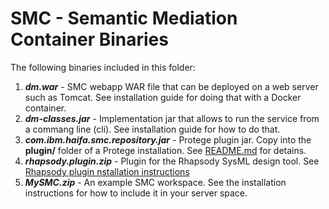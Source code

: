 # SMC - Semantic Mediation Container Binaries

The following binaries included in this folder:

1. ***dm.war*** - SMC webapp WAR file that can be deployed on a web server such as Tomcat. See installation guide for doing that with a Docker container.
2. ***dm-classes.jar*** - Implementation jar that allows to run the service from a commang line (cli). See installation guide for how to do that.
3. ***com.ibm.haifa.smc.repository.jar*** - Protege plugin jar. Copy into the **plugin/** folder of a Protege installation. See [README.md](../semantic-mediator-protege-plugin/README.md) for detains.
4. ***rhapsody.plugin.zip*** - Plugin for the Rhapsody SysML design tool. See [Rhapsody plugin nstallation instructions](../semantic-mediator-rhapsody-plugin/README.md)
5. ***MySMC.zip*** - An example SMC workspace. See the installation instructions for how to include it in your server space.